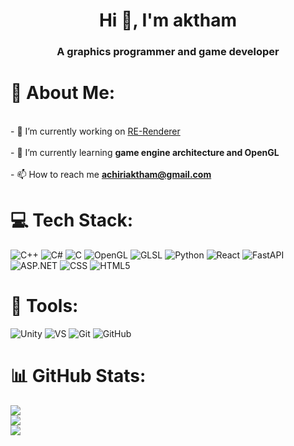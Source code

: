 <h1 align="center">Hi 👋, I'm aktham</h1>
<h3 align="center">A graphics programmer and game developer</h3>

# 💫 About Me:
<br>- 🔭 I’m currently working on [RE-Renderer](https://github.com/akthamser/RE-Renderer)<br><br>- 🌱 I’m currently learning **game engine architecture and OpenGL**<br><br>- 📫 How to reach me **achiriaktham@gmail.com**

# 💻 Tech Stack:
![C++](https://img.shields.io/badge/c++-%2300599C.svg?style=for-the-badge&logo=c%2B%2B&logoColor=white) 
![C#](https://img.shields.io/badge/c%23-%23239120.svg?style=for-the-badge&logo=csharp&logoColor=white) 
![C](https://img.shields.io/badge/c-%2300599C.svg?style=for-the-badge&logo=c&logoColor=white) 
![OpenGL](https://img.shields.io/badge/OpenGL-%23FFFFFF.svg?style=for-the-badge&logo=opengl) 
![GLSL](https://img.shields.io/badge/glsl-%2300599c.svg?style=for-the-badge&logo=opengl&logoColor=white&color=1F1F1F)
![Python](https://img.shields.io/badge/python-3670A0?style=for-the-badge&logo=python&logoColor=ffdd54) 
![React](https://img.shields.io/badge/react-%2320232a.svg?style=for-the-badge&logo=react&logoColor=%2361DAFB) 
![FastAPI](https://img.shields.io/badge/FastAPI-005571?style=for-the-badge&logo=fastapi) 
![ASP.NET](https://img.shields.io/badge/asp.net-%2300599c.svg?style=for-the-badge&logo=.net&logoColor=white&color=512BD4)
![CSS](https://img.shields.io/badge/css-%231572B6.svg?style=for-the-badge&logo=css3&logoColor=white&color=1572B6)
![HTML5](https://img.shields.io/badge/html5-%23E34F26.svg?style=for-the-badge&logo=html5&logoColor=white&color=E34F26)
<br/>
# 🔧 Tools:
![Unity](https://img.shields.io/badge/unity-%23000000.svg?style=for-the-badge&logo=unity&logoColor=white)
![VS](https://img.shields.io/badge/VisualStudio-%2300599c.svg?style=for-the-badge&logo=visualstudiocode&logoColor=purple&color=5C2D91)
![Git](https://img.shields.io/badge/git-%23F05033.svg?style=for-the-badge&logo=git&logoColor=white) 
![GitHub](https://img.shields.io/badge/github-%23121011.svg?style=for-the-badge&logo=github&logoColor=white) 

# 📊 GitHub Stats:
![](https://github-readme-stats.vercel.app/api?username=akthamser&theme=gruvbox&hide_border=false&include_all_commits=false&count_private=true)<br/>
![](https://github-readme-stats.vercel.app/api/top-langs/?username=akthamser&theme=gruvbox&hide_border=false&include_all_commits=false&count_private=true&layout=compact)<br/>
![](https://github-readme-streak-stats.herokuapp.com/?user=akthamser&theme=gruvbox&hide_border=false)<br/>

<!-- Proudly created with GPRM ( https://gprm.itsvg.in ) -->
